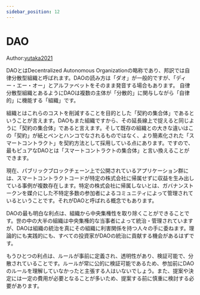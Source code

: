 ```yaml
---
sidebar_position: 12
---
```


# DAO

Author:[yutaka2021](https://h5aet-waaaa-aaaab-qaamq-cai.raw.ic0.app/u/yutaka2021)

DAOとはDecentralized Autonomous Organizationの略称であり、邦訳では自律分散型組織と呼ばれます。DAOの読み方は「ダオ」が一般的ですが、「ディー・エー・オー」とアルファベットをそのまま発音する場合もあります。 自律分散型組織とあるようにDAOは複数の主体が「分散的」に関与しながら「自律的」に機能する「組織」です。

組織とはこれらのコストを削減することを目的とした「契約の集合体」であるということが言えます。DAOもまた組織ですから、その延長線上で捉えると同じように「契約の集合体」であると言えます。そして既存の組織との大きな違いはこの「契約」が紙とペンとハンコでなされるものではなく、より簡素化された「スマートコントラクト」を契約方法として採用している点にあります。ですので、最もピュアなDAOとは「スマートコントラクトの集合体」と言い換えることができます。

現在、パブリックブロックチェーン上で公開されているアプリケーション群には、スマートコントラクトコードが特定の株式会社に帰属せずに収益を生み出している事例が複数存在します。特定の株式会社に帰属しないとは、ガバナンストークンを媒介にした不特定多数の参加者によるコミュニティによって管理されているということです。それがDAOと呼ばれる概念でもあります。

DAOの最も明白な利点は、組織から中央集権性を取り除くことができることです。世の中の大半の組織は中央集権的な当事者によって統治・管理されていますが、DAOは組織の統治を真にその組織に利害関係を持つ人々の手に委ねます。理論的にも実践的にも、すべての投資家がDAOの統治に貢献する機会があるはずです。

もうひとつの利点は、ルールが事前に定義され、透明性があり、検証可能で、分散されていることです。ルールが常に公的に検証可能であるため、参加前にDAOのルールを理解していなかったと主張する人はいないでしょう。また、提案や決定には一定の費用が必要となることが多いため、提案する前に慎重に検討する必要があります。

